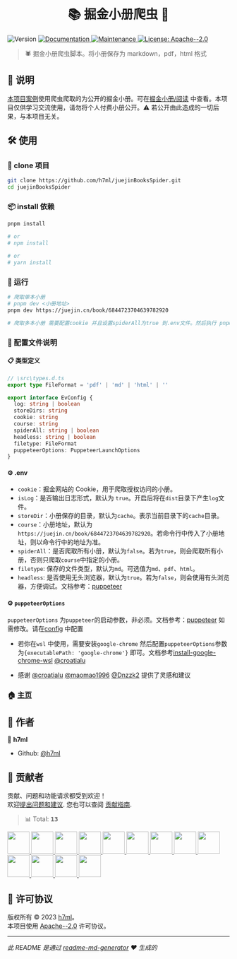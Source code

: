<h1 align="center">📚 掘金小册爬虫 👋</h1>
<p>
  <img alt="Version" src="https://img.shields.io/badge/version-1.0.0-blue.svg?cacheSeconds=2592000" />
  <a href="https://github.com/h7ml/juejinBooksSpider#readme" target="_blank">
    <img alt="Documentation" src="https://img.shields.io/badge/documentation-yes-brightgreen.svg" />
  </a>
  <a href="https://github.com/h7ml/juejinBooksSpider/graphs/commit-activity" target="_blank">
    <img alt="Maintenance" src="https://img.shields.io/badge/Maintained%3F-yes-green.svg" />
  </a>
  <a href="./cache/books/" target="_blank">
    <img alt="License: Apache--2.0" src="https://nakoruru.h7ml.cn/proxy/img.shields.io/badge/小册阅读-4ABF8A?logo=Blovin&logoColor=fff" />
  </a>
</p>

> 🕷️ 掘金小册爬虫脚本。将小册保存为 markdown，pdf，html 格式

## 📜 说明

[本项目案例](https://h7ml.github.io/juejinBooksSpider/cache/books/)使用爬虫爬取的为公开的掘金小册。可在[掘金小册/阅读](https://juejin.cn/course/article) 中查看。本项目仅供学习交流使用，请勿将个人付费小册公开。⚠️ 若公开由此造成的一切后果，与本项目无关。

## 🛠 使用

### 👥 clone 项目

```bash
git clone https://github.com/h7ml/juejinBooksSpider.git
cd juejinBooksSpider
```

### 📦 install 依赖

```bash
pnpm install

# or
# npm install

# or
# yarn install
```

### 🎲 运行

```bash
# 爬取单本小册
# pnpm dev <小册地址>
pnpm dev https://juejin.cn/book/6844723704639782920

# 爬取多本小册 需要配置cookie 并且设置spiderAll为true 到.env文件。然后执行 pnpm start 即可

```

### 📁 配置文件说明

#### 📋 类型定义

```ts
// \src\types.d.ts
export type FileFormat = 'pdf' | 'md' | 'html' | ''

export interface EvConfig {
  log: string | boolean
  storeDirs: string
  cookie: string
  course: string
  spiderAll: string | boolean
  headless: string | boolean
  filetype: FileFormat
  puppeteerOptions: PuppeteerLaunchOptions
}
```

#### ⚙️ .env

- `cookie`：掘金网站的 Cookie，用于爬取授权访问的小册。
- `isLog`：是否输出日志形式，默认为 `true`。开启后将在`dist`目录下产生`log`文件。
- `storeDir`：小册保存的目录，默认为`cache`。表示当前目录下的`cache`目录。
- `course`：小册地址，默认为`https://juejin.cn/book/6844723704639782920`。若命令行中传入了小册地址，则以命令行中的地址为准。
- `spiderAll`：是否爬取所有小册，默认为`false`。若为`true`，则会爬取所有小册，否则只爬取`course`中指定的小册。
- `filetype`: 保存的文件类型，默认为`md`。可选值为`md`、`pdf`、`html`。
- `headless`: 是否使用无头浏览器，默认为`true`。若为`false`，则会使用有头浏览器，方便调试。文档参考：[puppeteer](https://pptr.dev/troubleshooting/#chrome-headless-disables-gpu-compositing)

#### ⚙️ `puppeteerOptions`

`puppeteerOptions` 为`puppeteer`的启动参数，非必须。文档参考：[puppeteer](https://pptr.dev/browsers-api/browsers.launchoptions/) 如需修改。请在[config](src/config/index.ts) 中配置

- 若你在`wsl` 中使用，需要安装`google-chrome` 然后配置`puppeteerOptions`参数为`{executablePath: 'google-chrome'}` 即可。文档参考[install-google-chrome-wsl](https://www.tiredsg.dev/blog/install-google-chrome-wsl/) [@croatialu](https://github.com/croatialu)

- 感谢 [@croatialu](https://github.com/croatialu) [@maomao1996](https://github.com/maomao1996) [@Dnzzk2](https://github.com/Dnzzk2) 提供了灵感和建议


### 🏠 [主页](https://h7ml.github.io/juejinBooksSpider?t=1)


## 👤 作者

👤 **h7ml**

- Github: [@h7ml](https://github.com/h7ml)

## 🤝 贡献者

贡献、问题和功能请求都受到欢迎！<br />欢迎[提出问题和建议](https://github.com/h7ml/juejinBooksSpider/issues/new). 您也可以查阅 [贡献指南](https://github.com/h7ml/juejinBooksSpider/blob/master/CONTRIBUTING.md).

<!-- CONTRIBUTION GROUP -->

> 📊 Total: <kbd>**13**</kbd>

<a href="https://github.com/h7ml" title="h7ml">
  <img src="https://avatars.githubusercontent.com/u/55233292?v=4" width="50" />
</a>
<a href="https://github.com/actions-user" title="actions-user">
  <img src="https://avatars.githubusercontent.com/u/65916846?v=4" width="50" />
</a>
<a href="https://github.com/yyx990803" title="yyx990803">
  <img src="https://avatars.githubusercontent.com/u/499550?v=4" width="50" />
</a>
<a href="https://github.com/Dnzzk2" title="Dnzzk2">
  <img src="https://avatars.githubusercontent.com/u/83647184?v=4" width="50" />
</a>
<a href="https://github.com/sdras" title="sdras">
  <img src="https://avatars.githubusercontent.com/u/2281088?v=4" width="50" />
</a>
<a href="https://github.com/antfu" title="antfu">
  <img src="https://avatars.githubusercontent.com/u/11247099?v=4" width="50" />
</a>
<a href="https://github.com/croatialu" title="croatialu">
  <img src="https://avatars.githubusercontent.com/u/22277972?v=4" width="50" />
</a>
<a href="https://github.com/gaearon" title="gaearon">
  <img src="https://avatars.githubusercontent.com/u/810438?v=4" width="50" />
</a>
<a href="https://github.com/donghuzi1" title="donghuzi1">
  <img src="https://avatars.githubusercontent.com/u/50367089?v=4" width="50" />
</a>
<a href="https://github.com/tiezhu111" title="tiezhu111">
  <img src="https://avatars.githubusercontent.com/u/92362753?v=4" width="50" />
</a>
<a href="https://github.com/Binbiubiubiu" title="Binbiubiubiu">
  <img src="https://avatars.githubusercontent.com/u/26505011?v=4" width="50" />
</a>
<a href="https://github.com/ReAbout" title="ReAbout">
  <img src="https://avatars.githubusercontent.com/u/9333053?v=4" width="50" />
</a>
<a href="https://github.com/whatqiu" title="whatqiu">
  <img src="https://avatars.githubusercontent.com/u/14936273?v=4" width="50" />
</a>

<!-- CONTRIBUTION END -->

## 📝 许可协议

版权所有 © 2023 [h7ml](https://github.com/h7ml)。<br />
本项目使用 [Apache--2.0](https://github.com/h7ml/juejinBooksSpider/blob/master/LICENSE) 许可协议。

---

_此 README 是通过 [readme-md-generator](https://github.com/kefranabg/readme-md-generator) ❤️ 生成的_
